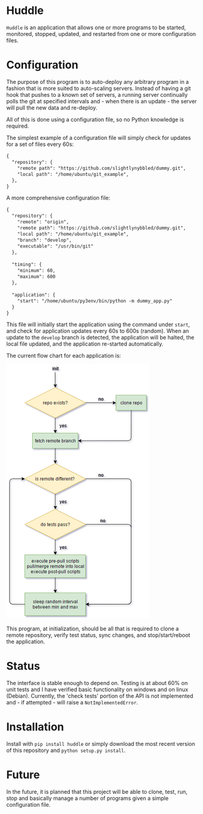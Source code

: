 # Huddle

`Huddle` is an application that allows one or more programs to be started, monitored, stopped, updated, and 
restarted from one or more configuration files.

# Configuration

The purpose of this program is to auto-deploy any arbitrary program in a fashion that is more suited to auto-scaling
servers.  Instead of having a git hook that pushes to a known set of servers, a running server continually polls
the git at specified intervals and - when there is an update - the server will pull the new data and re-deploy.

All of this is done using a configuration file, so no Python knowledge is required.

The simplest example of a configuration file will simply check for updates for a set of files every 60s:

    {
      "repository": {
        "remote path": "https://github.com/slightlynybbled/dummy.git",
        "local path": "/home/ubuntu/git_example",
      },
    }
    
A more comprehensive configuration file:

    {
      "repository": {
        "remote": "origin",
        "remote path": "https://github.com/slightlynybbled/dummy.git",
        "local path": "/home/ubuntu/git_example",
        "branch": "develop",
        "executable": "/usr/bin/git"
      },
    
      "timing": {
        "minimum": 60,
        "maximum": 600
      },
    
      "application": {
        "start": "/home/ubuntu/py3env/bin/python -m dummy_app.py"
      }
    }
    
This file will initially start the application using the command under `start`, and check for application updates
every 60s to 600s (random).  When an update to the `develop` branch is detected, the application will be halted, the
local file updated, and the application re-started automatically.

The current flow chart for each application is:

![desired flow chart](flow-chart.png)

This program, at initialization, should be all that is required to clone a remote repository, verify test status,
sync changes, and stop/start/reboot the application.

# Status

The interface is stable enough to depend on.  Testing is at about 60% on unit tests and I have verified basic
functionality on windows and on linux (Debian).  Currently, the 'check tests' portion of the API is not implemented
and - if attempted - will raise a `NotImplementedError`.

# Installation

Install with `pip install huddle` or simply download the most recent version of this repository and
`python setup.py install`.

# Future

In the future, it is planned that this project will be able to clone, test, run, stop and basically manage a number
of programs given a simple configuration file.
